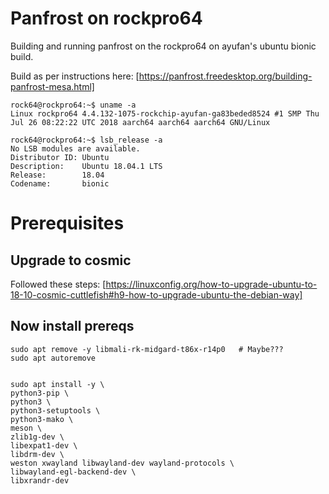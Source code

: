 
# Panfrost on rockpro64
Building and running panfrost on the rockpro64 on ayufan's ubuntu bionic build.

Build as per instructions here: [https://panfrost.freedesktop.org/building-panfrost-mesa.html]

```
rock64@rockpro64:~$ uname -a
Linux rockpro64 4.4.132-1075-rockchip-ayufan-ga83beded8524 #1 SMP Thu Jul 26 08:22:22 UTC 2018 aarch64 aarch64 aarch64 GNU/Linux

rock64@rockpro64:~$ lsb_release -a
No LSB modules are available.
Distributor ID: Ubuntu
Description:    Ubuntu 18.04.1 LTS
Release:        18.04
Codename:       bionic

```


# Prerequisites

## Upgrade to cosmic

Followed these steps: [https://linuxconfig.org/how-to-upgrade-ubuntu-to-18-10-cosmic-cuttlefish#h9-how-to-upgrade-ubuntu-the-debian-way]


## Now install prereqs
```
sudo apt remove -y libmali-rk-midgard-t86x-r14p0   # Maybe???
sudo apt autoremove


sudo apt install -y \
python3-pip \
python3 \
python3-setuptools \
python3-mako \
meson \
zlib1g-dev \
libexpat1-dev \
libdrm-dev \
weston xwayland libwayland-dev wayland-protocols \
libwayland-egl-backend-dev \
libxrandr-dev


```
